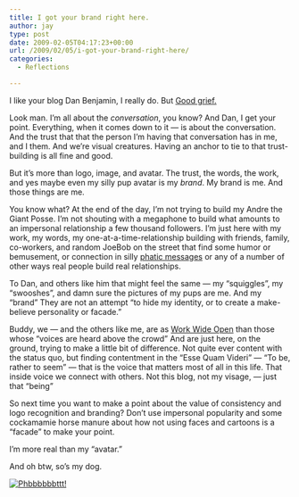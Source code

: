 ```yaml
---
title: I got your brand right here.
author: jay
type: post
date: 2009-02-05T04:17:23+00:00
url: /2009/02/05/i-got-your-brand-right-here/
categories:
  - Reflections

---
```

I like your blog Dan Benjamin, I really do. But [Good grief.][1]

Look man. I’m all about the _conversation_, you know? And Dan, I get your point. Everything, when it comes down to it — is about the conversation. And the trust that that the person I’m having that conversation has in me, and I them. And we’re visual creatures. Having an anchor to tie to that trust-building is all fine and good.

But it’s more than logo, image, and avatar. The trust, the words, the work, and yes maybe even my silly pup avatar is my _brand_. My brand is me. And those things are me.

You know what? At the end of the day, I’m not trying to build my Andre the Giant Posse. I’m not shouting with a megaphone to build what amounts to an impersonal relationship a few thousand followers. I’m just here with my work, my words, my one-at-a-time-relationship building with friends, family, co-workers, and random JoeBob on the street that find some humor or bemusement, or connection in silly [phatic messages][2] or any of a number of other ways real people build real relationships.

To Dan, and others like him that might feel the same — my “squiggles”, my “swooshes”, and damn sure the pictures of my pups are me. And my “brand” They are not an attempt “to hide my identity, or to create a make-believe personality or facade.”

Buddy, we — and the others like me, are as [Work Wide Open][3] than those whose “voices are heard above the crowd” And are just here, on the ground, trying to make a little bit of difference. Not quite ever content with the status quo, but finding contentment in the “Esse Quam Videri” — “To be, rather to seem” — that is the voice that matters most of all in this life. That inside voice we connect with others. Not this blog, not my visage, — just that “being”

So next time you want to make a point about the value of consistency and logo recognition and branding? Don’t use impersonal popularity and some cockamamie horse manure about how not using faces and cartoons is a “facade” to make your point.

I’m more real than my “avatar.”

And oh btw, so’s my dog.

[![Phbbbbbbttt!][4]][5]

 [1]: http://hivelogic.com/articles/2009/02/why-your-avatar-matters
 [2]: http://twitter.com/jasonadamyoung
 [3]: https://rambleon.org/2008/10/18/work-wide-open/
 [4]: http://farm3.static.flickr.com/2209/2098961375_a4a67db7c5.jpg
 [5]: http://www.flickr.com/photos/rambleon/2098961375/ (Phbbbbbbttt! by rambleon, on Flickr)